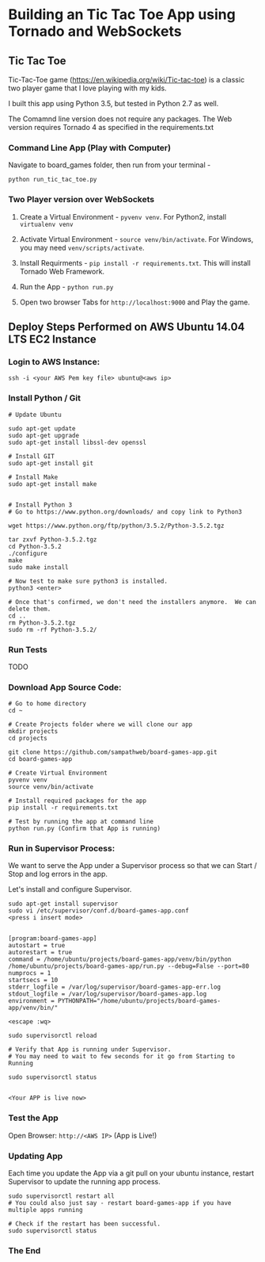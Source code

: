 # Building an Tic Tac Toe App using Tornado and WebSockets

## Tic Tac Toe

Tic-Tac-Toe game (https://en.wikipedia.org/wiki/Tic-tac-toe) is a classic two player game that I love playing with my kids.  

I built this app using Python 3.5, but tested in Python 2.7 as well.

The Comamnd line version does not require any packages.  The Web version requires Tornado 4 as specified in the requirements.txt

### Command Line App (Play with Computer)

Navigate to board_games folder, then run from your terminal -

`python run_tic_tac_toe.py`

### Two Player version over WebSockets

1. Create a Virtual Environment - `pyvenv venv`.  For Python2, install `virtualenv venv`

2. Activate Virtual Environment - `source venv/bin/activate`.  For Windows, you may need `venv/scripts/activate`.

3. Install Requirments - `pip install -r requirements.txt`.  This will install Tornado Web Framework.

4. Run the App - `python run.py`

5. Open two browser Tabs for `http://localhost:9000` and Play the game.


## Deploy Steps Performed on AWS Ubuntu 14.04 LTS EC2 Instance

### Login to AWS Instance:

`ssh -i <your AWS Pem key file> ubuntu@<aws ip>`


### Install Python / Git

```
# Update Ubuntu

sudo apt-get update
sudo apt-get upgrade
sudo apt-get install libssl-dev openssl

# Install GIT
sudo apt-get install git

# Install Make
sudo apt-get install make


# Install Python 3
# Go to https://www.python.org/downloads/ and copy link to Python3

wget https://www.python.org/ftp/python/3.5.2/Python-3.5.2.tgz

tar zxvf Python-3.5.2.tgz
cd Python-3.5.2
./configure
make
sudo make install

# Now test to make sure python3 is installed.
python3 <enter>

# Once that's confirmed, we don't need the installers anymore.  We can delete them.
cd ..
rm Python-3.5.2.tgz
sudo rm -rf Python-3.5.2/
```

### Run Tests

TODO

### Download App Source Code:

```
# Go to home directory
cd ~

# Create Projects folder where we will clone our app
mkdir projects
cd projects

git clone https://github.com/sampathweb/board-games-app.git
cd board-games-app

# Create Virtual Environment
pyvenv venv
source venv/bin/activate

# Install required packages for the app
pip install -r requirements.txt

# Test by running the app at command line
python run.py (Confirm that App is running)
```

### Run in Supervisor Process:

We want to serve the App under a Supervisor process so that we can Start / Stop and log errors in the app.

Let's install and configure Supervisor.

```
sudo apt-get install supervisor
sudo vi /etc/supervisor/conf.d/board-games-app.conf
<press i insert mode>


[program:board-games-app]
autostart = true
autorestart = true
command = /home/ubuntu/projects/board-games-app/venv/bin/python /home/ubuntu/projects/board-games-app/run.py --debug=False --port=80
numprocs = 1
startsecs = 10
stderr_logfile = /var/log/supervisor/board-games-app-err.log
stdout_logfile = /var/log/supervisor/board-games-app.log
environment = PYTHONPATH="/home/ubuntu/projects/board-games-app/venv/bin/"

<escape :wq>

sudo supervisorctl reload

# Verify that App is running under Supervisor.
# You may need to wait to few seconds for it go from Starting to Running

sudo supervisorctl status


<Your APP is live now>
```

### Test the App

Open Browser:  `http://<AWS IP>` (App is Live!)


### Updating App

Each time you update the App via a git pull on your ubuntu instance, restart Supervisor to update the running app process.

```
sudo supervisorctl restart all  
# You could also just say - restart board-games-app if you have multiple apps running

# Check if the restart has been successful.
sudo supervisorctl status
```

### The End